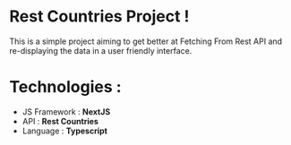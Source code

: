 # Rest Countries Project !

This is a simple project aiming to get better at Fetching
From Rest API and re-displaying the data in a user friendly interface.

# Technologies :

- JS Framework : **NextJS**
- API : **Rest Countries**
- Language : **Typescript**
